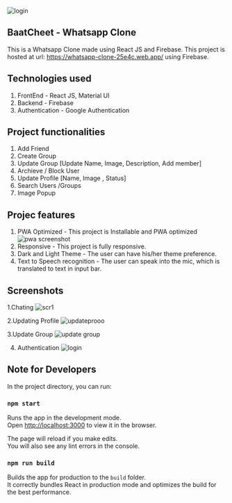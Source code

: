 ![login](https://user-images.githubusercontent.com/55575881/125085967-c78eef80-e0e8-11eb-93a2-7a3f69410ece.png)
## BaatCheet - Whatsapp Clone

This is a Whatsapp Clone made using React JS and Firebase.
This project is hosted at url: https://whatsapp-clone-25e4c.web.app/ using Firebase. 

## Technologies used

1. FrontEnd - React JS, Material UI
2. Backend - Firebase
3. Authentication - Google Authentication

## Project functionalities

1. Add Friend
2. Create Group
3. Update Group [Update Name, Image, Description, Add member]
4. Archieve / Block User
5. Update Profile [Name, Image , Status]
6. Search  Users /Groups
7. Image Popup



## Projec features

1. PWA Optimized - This project is Installable and PWA optimized 
   ![pwa screenshot](https://user-images.githubusercontent.com/55575881/125081621-d7f09b80-e0e3-11eb-867f-162f0602b982.png)
2. Responsive - This project is fully responsive.
3. Dark and Light Theme - The user can have his/her theme preference.
4. Text to Speech recognition - The user can speak into the mic, which is translated to text in input bar. 



## Screenshots
1.Chating
![scr1](https://user-images.githubusercontent.com/55575881/125084358-0de34f00-e0e7-11eb-8045-882f6cf5a5b2.png)

2.Updating Profile
![updateprooo](https://user-images.githubusercontent.com/55575881/125084751-81855c00-e0e7-11eb-85c3-839f31f4325d.png)

3.Update Group
![update group](https://user-images.githubusercontent.com/55575881/125085774-944c6080-e0e8-11eb-84d2-8f2b1fd3c3ee.png)

4. Authentication
![login](https://user-images.githubusercontent.com/55575881/125086045-da092900-e0e8-11eb-8827-d9db909ba092.png)


## Note for Developers

In the project directory, you can run:

### `npm start`

Runs the app in the development mode.\
Open [http://localhost:3000](http://localhost:3000) to view it in the browser.

The page will reload if you make edits.\
You will also see any lint errors in the console.


### `npm run build`

Builds the app for production to the `build` folder.\
It correctly bundles React in production mode and optimizes the build for the best performance.





